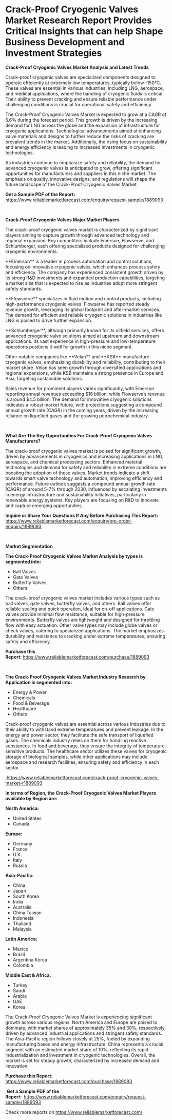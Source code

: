 <p><h1>Crack-Proof Cryogenic Valves Market Research Report Provides Critical Insights that can help Shape Business Development and Investment Strategies</h1></p><p><strong>Crack-Proof Cryogenic Valves Market Analysis and Latest Trends</strong></p>
<p><p>Crack-proof cryogenic valves are specialized components designed to operate efficiently at extremely low temperatures, typically below -150°C. These valves are essential in various industries, including LNG, aerospace, and medical applications, where the handling of cryogenic fluids is critical. Their ability to prevent cracking and ensure reliable performance under challenging conditions is crucial for operational safety and efficiency.</p><p>The Crack-Proof Cryogenic Valves Market is expected to grow at a CAGR of 5.6% during the forecast period. This growth is driven by the increasing demand for LNG across the globe and the expansion of infrastructure for cryogenic applications. Technological advancements aimed at enhancing valve materials and designs to further reduce the risks of cracking are prevalent trends in the market. Additionally, the rising focus on sustainability and energy efficiency is leading to increased investments in cryogenic technologies. </p><p>As industries continue to emphasize safety and reliability, the demand for advanced cryogenic valves is anticipated to grow, offering significant opportunities for manufacturers and suppliers in this niche market. The emphasis on quality, innovative designs, and regulations will shape the future landscape of the Crack-Proof Cryogenic Valves Market.</p></p>
<p><strong>Get a Sample PDF of the Report:&nbsp;</strong> <a href="https://www.reliablemarketforecast.com/enquiry/request-sample/1889093?utm_campaign=2450&utm_medium=2&utm_source=Github&utm_content=ia&utm_term=28032025&utm_id=crack-proof-cryogenic-valves">https://www.reliablemarketforecast.com/enquiry/request-sample/1889093</a></p>
<p>&nbsp;</p>
<p><strong>Crack-Proof Cryogenic Valves Major Market Players</strong></p>
<p><p>The crack-proof cryogenic valves market is characterized by significant players aiming to capture growth through advanced technology and regional expansion. Key competitors include Emerson, Flowserve, and Schlumberger, each offering specialized products designed for challenging cryogenic environments.</p><p>**Emerson** is a leader in process automation and control solutions, focusing on innovative cryogenic valves, which enhances process safety and efficiency. The company has experienced consistent growth driven by its strong R&D investments and expanded production capabilities, targeting a market size that is expected to rise as industries adopt more stringent safety standards.</p><p>**Flowserve** specializes in fluid motion and control products, including high-performance cryogenic valves. Flowserve has reported steady revenue growth, leveraging its global footprint and after-market services. The demand for efficient and reliable cryogenic solutions in industries like LNG is poised to drive further expansion.</p><p>**Schlumberger**, although primarily known for its oilfield services, offers advanced cryogenic valve solutions aimed at upstream and downstream applications. Its vast experience in high-pressure and low-temperature operations positions it well for growth in this niche segment.</p><p>Other notable companies like **Velan** and **KSB** manufacture cryogenic valves, emphasizing durability and reliability, contributing to their market share. Velan has seen growth through diversified applications and regional expansions, while KSB maintains a strong presence in Europe and Asia, targeting sustainable solutions.</p><p>Sales revenue for prominent players varies significantly, with Emerson reporting annual revenues exceeding $18 billion, while Flowserve’s revenue is around $4.5 billion. The demand for innovative cryogenic solutions indicates a robust market future, with projections suggesting a compound annual growth rate (CAGR) in the coming years, driven by the increasing reliance on liquefied gases and the growing petrochemical industry.</p></p>
<p>&nbsp;</p>
<p><strong>What Are The Key Opportunities For Crack-Proof Cryogenic Valves Manufacturers?</strong></p>
<p><p>The crack-proof cryogenic valves market is poised for significant growth, driven by advancements in cryogenics and increasing applications in LNG, aerospace, and chemical processing sectors. Enhanced material technologies and demand for safety and reliability in extreme conditions are boosting the adoption of these valves. Market trends indicate a shift towards smart valve technology and automation, improving efficiency and performance. Future outlook suggests a compound annual growth rate (CAGR) of around 5-7% through 2030, influenced by escalating investments in energy infrastructure and sustainability initiatives, particularly in renewable energy systems. Key players are focusing on R&D to innovate and capture emerging opportunities.</p></p>
<p><strong>Inquire or Share Your Questions If Any Before Purchasing This Report:</strong> <a href="https://www.reliablemarketforecast.com/enquiry/pre-order-enquiry/1889093?utm_campaign=2450&utm_medium=2&utm_source=Github&utm_content=ia&utm_term=28032025&utm_id=crack-proof-cryogenic-valves">https://www.reliablemarketforecast.com/enquiry/pre-order-enquiry/1889093</a></p>
<p>&nbsp;</p>
<p><strong>Market Segmentation</strong></p>
<p><strong>The Crack-Proof Cryogenic Valves Market Analysis by types is segmented into:</strong></p>
<p><ul><li>Ball Valves</li><li>Gate Valves</li><li>Butterfly Valves</li><li>Others</li></ul></p>
<p><p>The crack-proof cryogenic valves market includes various types such as ball valves, gate valves, butterfly valves, and others. Ball valves offer reliable sealing and quick operation, ideal for on-off applications. Gate valves provide minimal flow resistance, suitable for high-pressure environments. Butterfly valves are lightweight and designed for throttling flow with easy actuation. Other valve types may include globe valves or check valves, catering to specialized applications. The market emphasizes durability and resistance to cracking under extreme temperatures, ensuring safety and efficiency.</p></p>
<p><strong>Purchase this Report:&nbsp;</strong><a href="https://www.reliablemarketforecast.com/purchase/1889093?utm_campaign=2450&utm_medium=2&utm_source=Github&utm_content=ia&utm_term=28032025&utm_id=crack-proof-cryogenic-valves">https://www.reliablemarketforecast.com/purchase/1889093</a></p>
<p>&nbsp;</p>
<p><strong>The Crack-Proof Cryogenic Valves Market Industry Research by Application is segmented into:</strong></p>
<p><ul><li>Energy & Power</li><li>Chemicals</li><li>Food & Beverage</li><li>Healthcare</li><li>Others</li></ul></p>
<p><p>Crack-proof cryogenic valves are essential across various industries due to their ability to withstand extreme temperatures and prevent leakage. In the energy and power sector, they facilitate the safe transport of liquefied gases. The chemicals industry relies on them for handling reactive substances. In food and beverage, they ensure the integrity of temperature-sensitive products. The healthcare sector utilizes these valves for cryogenic storage of biological samples, while other applications may include aerospace and research facilities, ensuring safety and efficiency in each sector.</p></p>
<p><a href="https://www.reliablemarketforecast.com/crack-proof-cryogenic-valves-market-r1889093?utm_campaign=2450&utm_medium=2&utm_source=Github&utm_content=ia&utm_term=28032025&utm_id=crack-proof-cryogenic-valves">&nbsp;https://www.reliablemarketforecast.com/crack-proof-cryogenic-valves-market-r1889093</a></p>
<p><strong>In terms of Region, the Crack-Proof Cryogenic Valves Market Players available by Region are:</strong></p>
<p>
    <p> <strong> North America: </strong>
        <ul>
            <li>United States</li>
            <li>Canada</li>
        </ul>
        </p> 
    <p> <strong> Europe: </strong>
        <ul>
            <li>Germany</li>
            <li>France</li>
            <li>U.K.</li>
            <li>Italy</li>
            <li>Russia</li>
        </ul>
        </p> 
    <p> <strong> Asia-Pacific: </strong>
        <ul>
            <li>China</li>
            <li>Japan</li>
            <li>South Korea</li>
            <li>India</li>
            <li>Australia</li>
            <li>China Taiwan</li>
            <li>Indonesia</li>
            <li>Thailand</li>
            <li>Malaysia</li>
        </ul>
        </p> 
    <p> <strong> Latin America: </strong>
        <ul>
            <li>Mexico</li>
            <li>Brazil</li>
            <li>Argentina Korea</li>
            <li>Colombia</li>
        </ul>
        </p> 
    <p> <strong> Middle East & Africa: </strong>
        <ul>
            <li>Turkey</li>
            <li>Saudi</li>
            <li>Arabia</li>
            <li>UAE</li>
            <li>Korea</li>
        </ul>
    </p>
    </p>
<p><p>The Crack-Proof Cryogenic Valves Market is experiencing significant growth across various regions. North America and Europe are poised to dominate, with market shares of approximately 35% and 30%, respectively, driven by advanced industrial applications and stringent safety standards. The Asia-Pacific region follows closely at 25%, fueled by expanding manufacturing bases and energy infrastructure. China represents a crucial segment with an estimated market share of 10%, reflecting its rapid industrialization and investment in cryogenic technologies. Overall, the market is set for steady growth, characterized by increased demand and innovation.</p></p>
<p><strong>Purchase this Report: </strong><a href="https://www.reliablemarketforecast.com/purchase/1889093?utm_campaign=2450&utm_medium=2&utm_source=Github&utm_content=ia&utm_term=28032025&utm_id=crack-proof-cryogenic-valves">https://www.reliablemarketforecast.com/purchase/1889093</a></p>
<p>&nbsp;<strong>Get a Sample PDF of the Report:&nbsp;&nbsp;</strong><a href="https://www.reliablemarketforecast.com/enquiry/request-sample/1889093?utm_campaign=2450&utm_medium=2&utm_source=Github&utm_content=ia&utm_term=28032025&utm_id=crack-proof-cryogenic-valves">https://www.reliablemarketforecast.com/enquiry/request-sample/1889093</a></p>
<p><strong></strong></p>
<p>Check more reports on <a href="https://www.reliablemarketforecast.com/?utm_campaign=2450&utm_medium=2&utm_source=Github&utm_content=ia&utm_term=28032025&utm_id=crack-proof-cryogenic-valves">https://www.reliablemarketforecast.com/</a></p>